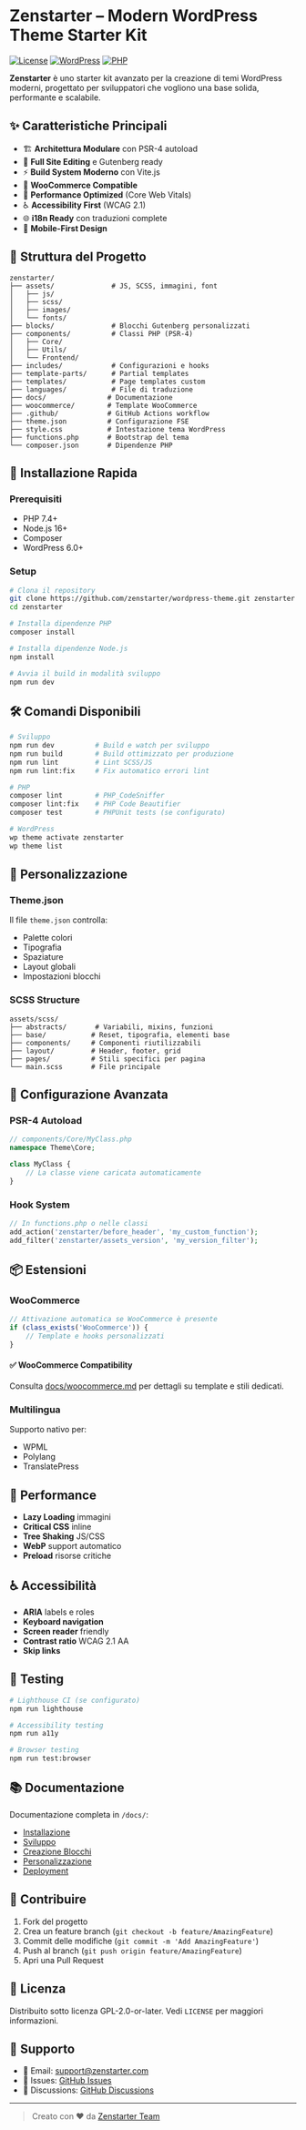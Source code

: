 
# Zenstarter – Modern WordPress Theme Starter Kit

[![License](https://img.shields.io/badge/license-GPL--2.0--or--later-blue.svg)](LICENSE)
[![WordPress](https://img.shields.io/badge/WordPress-6.0%2B-blue.svg)](https://wordpress.org)
[![PHP](https://img.shields.io/badge/PHP-7.4%2B-purple.svg)](https://php.net)

**Zenstarter** è uno starter kit avanzato per la creazione di temi WordPress moderni, progettato per sviluppatori che vogliono una base solida, performante e scalabile.

## ✨ Caratteristiche Principali

- 🏗️ **Architettura Modulare** con PSR-4 autoload
- 🎨 **Full Site Editing** e Gutenberg ready
- ⚡ **Build System Moderno** con Vite.js
- 🛒 **WooCommerce Compatible** 
- 🚀 **Performance Optimized** (Core Web Vitals)
- ♿ **Accessibility First** (WCAG 2.1)
- 🌐 **i18n Ready** con traduzioni complete
- 📱 **Mobile-First Design**

## 📁 Struttura del Progetto

```
zenstarter/
├── assets/              # JS, SCSS, immagini, font
│   ├── js/
│   ├── scss/
│   ├── images/
│   └── fonts/
├── blocks/              # Blocchi Gutenberg personalizzati
├── components/          # Classi PHP (PSR-4)
│   ├── Core/
│   ├── Utils/
│   └── Frontend/
├── includes/            # Configurazioni e hooks
├── template-parts/      # Partial templates
├── templates/           # Page templates custom
├── languages/           # File di traduzione
├── docs/               # Documentazione
├── woocommerce/        # Template WooCommerce
├── .github/            # GitHub Actions workflow
├── theme.json          # Configurazione FSE
├── style.css           # Intestazione tema WordPress
├── functions.php       # Bootstrap del tema
└── composer.json       # Dipendenze PHP
```

## 🚀 Installazione Rapida

### Prerequisiti
- PHP 7.4+
- Node.js 16+
- Composer
- WordPress 6.0+

### Setup

```bash
# Clona il repository
git clone https://github.com/zenstarter/wordpress-theme.git zenstarter
cd zenstarter

# Installa dipendenze PHP
composer install

# Installa dipendenze Node.js
npm install

# Avvia il build in modalità sviluppo
npm run dev
```

## 🛠️ Comandi Disponibili

```bash
# Sviluppo
npm run dev          # Build e watch per sviluppo
npm run build        # Build ottimizzato per produzione
npm run lint         # Lint SCSS/JS
npm run lint:fix     # Fix automatico errori lint

# PHP
composer lint        # PHP_CodeSniffer
composer lint:fix    # PHP Code Beautifier
composer test        # PHPUnit tests (se configurato)

# WordPress
wp theme activate zenstarter
wp theme list
```

## 🎨 Personalizzazione

### Theme.json
Il file `theme.json` controlla:
- Palette colori
- Tipografia
- Spaziature
- Layout globali
- Impostazioni blocchi

### SCSS Structure
```
assets/scss/
├── abstracts/       # Variabili, mixins, funzioni
├── base/           # Reset, tipografia, elementi base
├── components/     # Componenti riutilizzabili
├── layout/         # Header, footer, grid
├── pages/          # Stili specifici per pagina
└── main.scss       # File principale
```

## 🔧 Configurazione Avanzata

### PSR-4 Autoload
```php
// components/Core/MyClass.php
namespace Theme\Core;

class MyClass {
    // La classe viene caricata automaticamente
}
```

### Hook System
```php
// In functions.php o nelle classi
add_action('zenstarter/before_header', 'my_custom_function');
add_filter('zenstarter/assets_version', 'my_version_filter');
```

## 📦 Estensioni

### WooCommerce
```php
// Attivazione automatica se WooCommerce è presente
if (class_exists('WooCommerce')) {
    // Template e hooks personalizzati
}
```

#### ✅ WooCommerce Compatibility
Consulta [docs/woocommerce.md](docs/woocommerce.md) per dettagli su template e
stili dedicati.

### Multilingua
Supporto nativo per:
- WPML
- Polylang  
- TranslatePress

## 🚀 Performance

- **Lazy Loading** immagini
- **Critical CSS** inline
- **Tree Shaking** JS/CSS
- **WebP** support automatico
- **Preload** risorse critiche

## ♿ Accessibilità

- **ARIA** labels e roles
- **Keyboard navigation**
- **Screen reader** friendly
- **Contrast ratio** WCAG 2.1 AA
- **Skip links**

## 🧪 Testing

```bash
# Lighthouse CI (se configurato)
npm run lighthouse

# Accessibility testing
npm run a11y

# Browser testing
npm run test:browser
```

## 📚 Documentazione

Documentazione completa in `/docs/`:

- [Installazione](docs/installazione.md)
- [Sviluppo](docs/sviluppo.md)
- [Creazione Blocchi](docs/creazione-blocchi.md)
- [Personalizzazione](docs/personalizzazione.md)
- [Deployment](docs/deployment.md)

## 🤝 Contribuire

1. Fork del progetto
2. Crea un feature branch (`git checkout -b feature/AmazingFeature`)
3. Commit delle modifiche (`git commit -m 'Add AmazingFeature'`)
4. Push al branch (`git push origin feature/AmazingFeature`)
5. Apri una Pull Request

## 📄 Licenza

Distribuito sotto licenza GPL-2.0-or-later. Vedi `LICENSE` per maggiori informazioni.

## 🌟 Supporto

- 📧 Email: support@zenstarter.com
- 🐛 Issues: [GitHub Issues](https://github.com/zenstarter/wordpress-theme/issues)
- 💬 Discussions: [GitHub Discussions](https://github.com/zenstarter/wordpress-theme/discussions)

---

> Creato con ❤️ da [Zenstarter Team](https://zenstarter.com)
